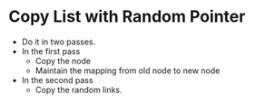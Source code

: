 # Copy List with Random Pointer

* Do it in two passes.
* In the first pass
  * Copy the node
  * Maintain the mapping from old node to new node
* In the second pass
  * Copy the random links.
